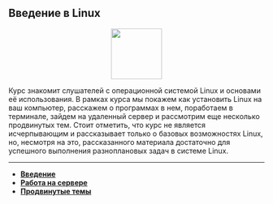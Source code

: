 ## Введение в Linux

<div id="header" align="center">
  <img src="https://cdn.stepik.net/media/cache/images/courses/73/cover/fc09ec6042f8df6cbacb1b6e3d2479ea.png" width="100"/>
</div>

Курс знакомит слушателей с операционной системой Linux и основами её использования. В рамках курса мы покажем как установить Linux на ваш компьютер, расскажем о программах в нем, поработаем в терминале, зайдем на удаленный сервер и рассмотрим еще несколько продвинутых тем. Стоит отметить, что курс не является исчерпывающим и рассказывает только о базовых возможностях Linux, но, несмотря на это, рассказанного материала достаточно для успешного выполнения разноплановых задач в системе Linux.

---

- [**Введение**](https://github.com/vypiemzalyubov/git-bash/blob/main/Bash/Stepik/Introduction%20to%20Linux/1.%20Introduction.md)
- [**Работа на сервере**](https://github.com/vypiemzalyubov/git-bash/blob/main/Bash/Stepik/Introduction%20to%20Linux/2.%20Working%20on%20the%20server.md)
- [**Продвинутые темы**](https://github.com/vypiemzalyubov/git-bash/blob/main/Bash/Stepik/Introduction%20to%20Linux/3.%20Advanced%20topics.md)
